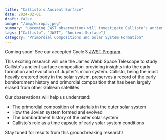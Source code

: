 ```yaml
---
title: "Callisto's Ancient Surface"
date: 2024-02-01
draft: false
image: "/img/europa.jpeg"
summary: "Upcoming JWST observations will investigate Callisto's ancient surface composition and what it reveals about the formation of the Jovian system."
tags: ["Callisto", "JWST", "Ancient Surface"]
category: "Primordial Compositions and Solar System Formation"
---
```


Coming soon! See our accepted Cycle 3 [JWST Program](https://www.stsci.edu/jwst/science-execution/program-information?id=4687).

This exciting research will use the James Webb Space Telescope to study Callisto's ancient surface composition, providing insights into the early formation and evolution of Jupiter's moon system. Callisto, being the most heavily cratered body in the solar system, preserves a record of the early bombardment history and primordial composition that has been largely erased from other Galilean satellites.

Our observations will help us understand:
- The primordial composition of materials in the outer solar system
- How the Jovian system formed and evolved
- The bombardment history of the outer solar system
- Callisto's role as a time capsule of early solar system conditions

Stay tuned for results from this groundbreaking research!